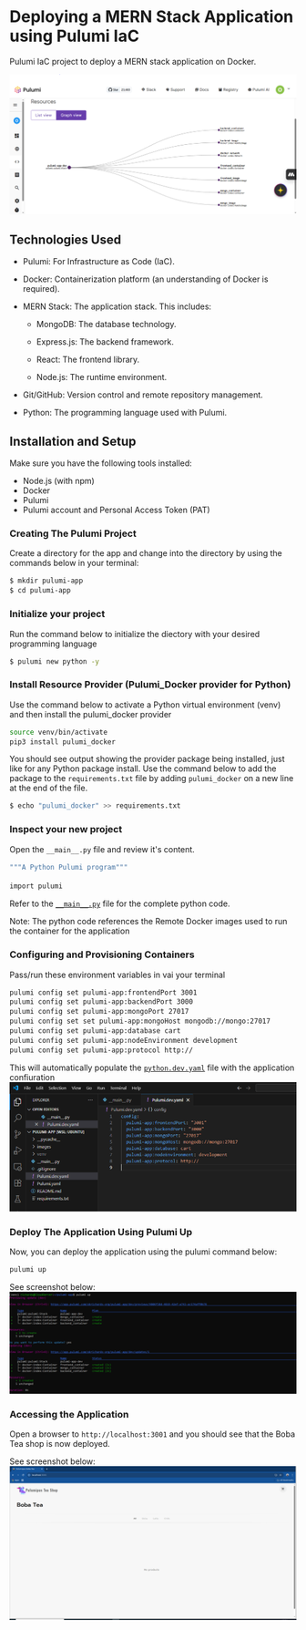 # Deploying a MERN Stack Application using Pulumi IaC
Pulumi IaC project to deploy a MERN stack application on Docker.

![Pulumi deployment resources graphical view](https://github.com/richards-okiemute/IaC-MERN-Stack-Pulumi/blob/main/images/pulumi%20resource%20graphical%20view.PNG)


## Technologies Used
* Pulumi: For Infrastructure as Code (IaC).

* Docker: Containerization platform (an understanding of Docker is required).

* MERN Stack: The application stack. This includes:

  * MongoDB: The database technology.

  * Express.js: The backend framework.

  * React: The frontend library.

  * Node.js: The runtime environment.

* Git/GitHub: Version control and remote repository management.

* Python: The programming language used with Pulumi.


##  Installation and Setup
Make sure you have the following tools installed:

* Node.js (with npm)
* Docker
* Pulumi
* Pulumi account and Personal Access Token (PAT)

### Creating The Pulumi Project
Create a directory for the app and change into the directory by using the commands below in your terminal:

```bash
$ mkdir pulumi-app
$ cd pulumi-app
```
### Initialize your project
Run the command below to initialize the diectory with your desired programming language

```bash
$ pulumi new python -y
```

### Install Resource Provider (Pulumi_Docker provider for Python)
Use the command below to activate a Python virtual environment (venv) and then install the pulumi_docker provider

```bash
source venv/bin/activate
pip3 install pulumi_docker
```
You should see output showing the provider package being installed, just like for any Python package install. 
Use the command below to add the package to the `requirements.txt` file by adding `pulumi_docker` on a new line at the end of the file.

```bash
$ echo "pulumi_docker" >> requirements.txt
```


### Inspect your new project
Open the `__main__.py` file and review it's content. 

```bash
"""A Python Pulumi program"""

import pulumi
```

Refer to the [`__main__.py`](https://github.com/richards-okiemute/IaC-MERN-Stack-Pulumi/blob/main/__main__.py) file for the complete python code.

Note: The python code references the Remote Docker images used to run the container for the application

### Configuring and Provisioning Containers

Pass/run these environment variables in vai your terminal
```bash
pulumi config set pulumi-app:frontendPort 3001
pulumi config set pulumi-app:backendPort 3000
pulumi config set pulumi-app:mongoPort 27017
pulumi config set set pulumi-app:mongoHost mongodb://mongo:27017
pulumi config set pulumi-app:database cart
pulumi config set pulumi-app:nodeEnvironment development
pulumi config set pulumi-app:protocol http://
```

This will automatically populate the [`python.dev.yaml`](https://github.com/richards-okiemute/IaC-MERN-Stack-Pulumi/blob/main/Pulumi.dev.yaml) file with the application confiuration
![pulumi application environment config.](https://github.com/richards-okiemute/IaC-MERN-Stack-Pulumi/blob/main/images/environment-config.PNG)

### Deploy The Application Using Pulumi Up
Now, you can deploy the application using the pulumi command below:

```bash
pulumi up
```
See screenshot below:
![pulumi up](https://github.com/richards-okiemute/IaC-MERN-Stack-Pulumi/blob/main/images/pulumi%20up.PNG)
### Accessing the Application
Open a browser to `http://localhost:3001` and you should see that the Boba Tea shop is now deployed.

See screenshot below:
![app deployed with pulumi](https://github.com/richards-okiemute/IaC-MERN-Stack-Pulumi/blob/main/images/puluminus.PNG)

